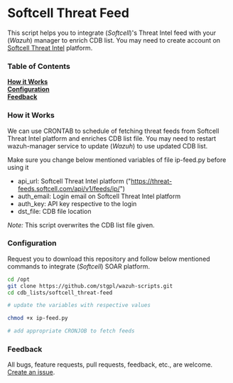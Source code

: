 # Softcell Threat Feed

This script helps you to integrate (*Softcell*)'s Threat Intel feed with your (*Wazuh*) manager to enrich CDB list. You may need to create account on [Softcell Threat Intel](https://threat-feeds.softcell.com) platform.

### Table of Contents
**[How it Works](#how-it-works)**<br>
**[Configuration](#tags-explanation)**<br>
**[Feedback](#feedback)**<br>

### How it Works

We can use CRONTAB to schedule of fetching threat feeds from Softcell Threat Intel platform and enriches CDB list file. You may need to restart wazuh-manager service to update (*Wazuh*) to use updated CDB list.

Make sure you change below mentioned variables of file ip-feed.py before using it

  - api_url: Softcell Threat Intel platform ("https://threat-feeds.softcell.com/api/v1/feeds/ip/")
  - auth_email: Login email on Softcell Threat Intel platform
  - auth_key: API key respective to the login
  - dst_file: CDB file location

*Note:* This script overwrites the CDB list file given.


### Configuration

Request you to download this repository and follow below mentioned commands to integrate (*Softcell*) SOAR platform.

```bash
cd /opt
git clone https://github.com/stgpl/wazuh-scripts.git
cd cdb_lists/softcell_threat-feed

# update the variables with respective values

chmod +x ip-feed.py

# add appropriate CRONJOB to fetch feeds
```


### Feedback

All bugs, feature requests, pull requests, feedback, etc., are welcome. [Create an issue](https://github.com/stgpl/wazuh-scripts/issues).